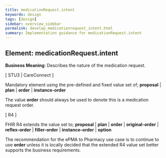 ```yaml
---
title: medicationRequest.intent
keywords: design
tags: [design]
sidebar: overview_sidebar
permalink: develop_medicationrequest_intent.html
summary: Implementation guidance for medicationRequest.intent
---
```


## Element: medicationRequest.intent

**Business Meaning**: Describes the nature of the medication request.

[ STU3 | CareConnect ]

Mandatory element using the pre-defined and fixed value set of;
**proposal** | **plan** | **order** |  **instance-order**

The value **order** should always be used to denote this is a medication request order.
 
[ R4 ]

FHIR R4 extends the value set to;
**proposal** | **plan** | **order** | **original-order** | **reflex-order** | **filler-order** | **instance-order** | **option**

The recommendation for the ePMA to Pharmacy use case is to continue to use **order** unless it is locally decided that the extended R4 value set better supports the business requirements.
